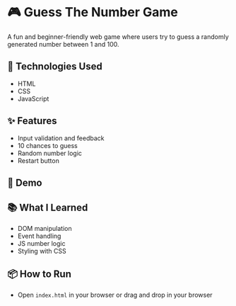 # 🎮 Guess The Number Game

A fun and beginner-friendly web game where users try to guess a randomly generated number between 1 and 100.

## 🚀 Technologies Used
- HTML
- CSS
- JavaScript

## ✨ Features
- Input validation and feedback
- 10 chances to guess
- Random number logic
- Restart button

## 📸 Demo


## 📚 What I Learned
- DOM manipulation
- Event handling
- JS number logic
- Styling with CSS

## 📦 How to Run
- Open `index.html` in your browser or drag and drop in your browser

